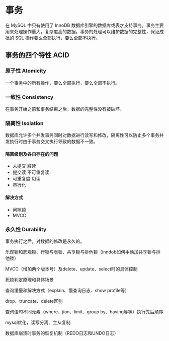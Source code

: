 # 事务
在 MySQL 中只有使用了 InnoDB 数据库引擎的数据库或表才支持事务。事务主要用来处理操作量大，复杂度高的数据。事务的处理可以维护数据的完整性，保证成批的 SQL 操作要么全部执行，要么全部不执行。
## 事务的四个特性 ACID
### 原子性 Atomicity
一个事务中的所有操作，要么全部执行，要么全部不执行。
### 一致性 Consistency
在事务开始之前和事务结束之后，数据的完整性没有被破坏。
### 隔离性 Isolation
数据库允许多个并发事务同时对数据进行读写和修改，隔离性可以防止多个事务并发执行时由于事务交叉执行导致的数据不一致。
#### 隔离级别及各自存在的问题 
- 未提交
脏读
- 提交读
不可重复读
- 可重复度
幻读
- 串行化
#### 解决方式
- 间隙锁
- MVCC
### 永久性 Durability
事务执行之后，对数据的修改是永久的。


乐观锁和悲观锁、行锁与表锁、共享锁与排他锁（inndob如何手动加共享锁与排他锁）

MVCC（增加两个版本号）及delete、update、select时的具体控制

死锁判定原理和具体场景

查询缓慢和解决方式（explain、慢查询日志、show profile等）

drop、truncate、delete区别

查询语句不同元素（where、jion、limit、group by、having等等）执行先后顺序

mysql优化，读写分离、主从复制

数据库崩溃时事务的恢复机制（REDO日志和UNDO日志）
